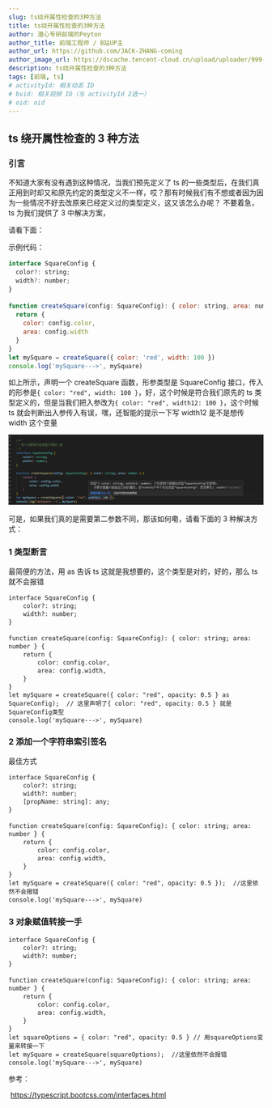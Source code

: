 ```yaml
---
slug: ts绕开属性检查的3种方法
title: ts绕开属性检查的3种方法
author: 潜心专研前端的Peyton
author_title: 前端工程师 / B站UP主
author_url: https://github.com/JACK-ZHANG-coming
author_image_url: https://dscache.tencent-cloud.cn/upload/uploader/999-12e331ae5bd4149e615b9056a1a05b198a70c0d7.png
description: ts绕开属性检查的3种方法
tags: [前端, ts]
# activityId: 相关动态 ID
# bvid: 相关视频 ID（与 activityId 2选一）
# oid: oid
---
```


## **ts 绕开属性检查的 3 种方法**

### 引言

不知道大家有没有遇到这种情况，当我们预先定义了 ts 的一些类型后，在我们真正用到时却又和原先约定的类型定义不一样，哎？那有时候我们有不想或者因为因为一些情况不好去改原来已经定义过的类型定义，这又该怎么办呢？ 不要着急，ts 为我们提供了 3 中解决方案，

请看下面：

示例代码：

```javascript
interface SquareConfig {
  color?: string;
  width?: number;
}

function createSquare(config: SquareConfig): { color: string, area: number } {
  return {
    color: config.color,
    area: config.width
  }
}
let mySquare = createSquare({ color: 'red', width: 100 })
console.log('mySquare--->', mySquare)
```

如上所示，声明一个 createSquare 函数，形参类型是 SquareConfig 接口，传入的形参是`{ color: "red", width: 100 }`，好，这个时候是符合我们原先的 ts 类型定义的，但是当我们把入参改为`{ color: "red", width12: 100 }`，这个时候 ts 就会判断出入参传入有误，嘿，还智能的提示一下写 width12 是不是想传 width 这个变量

![image-20230301172449195](https://raw.githubusercontent.com/JACK-ZHANG-coming/map-depot/master/2023image-20230301172449195.png)

可是，如果我们真的是需要第二参数不同，那该如何嘞，请看下面的 3 种解决方式：

### 1 类型断言

最简便的方法，用 as 告诉 ts 这就是我想要的，这个类型是对的，好的，那么 ts 就不会报错

```
interface SquareConfig {
    color?: string;
    width?: number;
}

function createSquare(config: SquareConfig): { color: string; area: number } {
    return {
        color: config.color,
        area: config.width,
    }
}
let mySquare = createSquare({ color: "red", opacity: 0.5 } as SquareConfig);  // 这里声明了{ color: "red", opacity: 0.5 } 就是SquareConfig类型
console.log('mySquare--->', mySquare)
```

### 2 添加一个字符串索引签名

最佳方式

```
interface SquareConfig {
    color?: string;
    width?: number;
    [propName: string]: any;
}

function createSquare(config: SquareConfig): { color: string; area: number } {
    return {
        color: config.color,
        area: config.width,
    }
}
let mySquare = createSquare({ color: "red", opacity: 0.5 });  //这里依然不会报错
console.log('mySquare--->', mySquare)
```

### 3 对象赋值转接一手

```
interface SquareConfig {
    color?: string;
    width?: number;
}

function createSquare(config: SquareConfig): { color: string; area: number } {
    return {
        color: config.color,
        area: config.width,
    }
}
let squareOptions = { color: "red", opacity: 0.5 } // 用squareOptions变量来转接一下
let mySquare = createSquare(squareOptions);  //这里依然不会报错
console.log('mySquare--->', mySquare)
```

参考：

​ https://typescript.bootcss.com/interfaces.html
